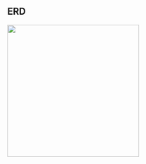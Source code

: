 ## ERD 

<img src="https://user-images.githubusercontent.com/58936137/202213840-5c2b184d-33ce-4ee1-aa6e-63ded9c820a3.png" width="300px" height="300px">
